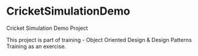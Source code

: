 # CricketSimulationDemo
Cricket Simulation Demo Project

This project is part of training - Object Oriented Design & Design Patterns Training as an exercise.

